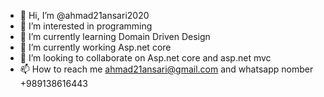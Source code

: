 - 👋 Hi, I’m @ahmad21ansari2020
- 👀 I’m interested in programming
- 🌱 I’m currently learning Domain Driven Design
- 🌱 I’m currently working Asp.net core
- 💞️ I’m looking to collaborate on Asp.net core and asp.net mvc
- 📫 How to reach me ahmad21ansari@gmail.com and whatsapp nomber +989138616443

<!---
ahmad21ansari2020/ahmad21ansari2020 is a ✨ special ✨ repository because its `README.md` (this file) appears on your GitHub profile.
You can click the Preview link to take a look at your changes.
--->
